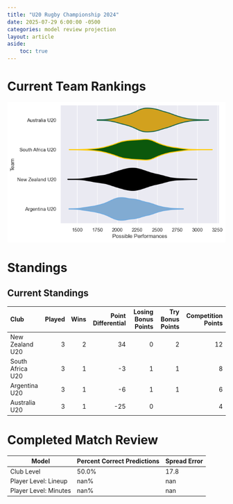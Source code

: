 ```yaml
---  
title: "U20 Rugby Championship 2024"  
date: 2025-07-29 6:00:00 -0500  
categories: model review projection  
layout: article  
aside:  
    toc: true  
---
```

# Current Team Rankings


![Club Rankings](plots/rankings_U20_Rugby_Championship_2024.png)
# Standings

## Current Standings


| Club             |   Played |   Wins |   Point Differential |   Losing Bonus Points |   Try Bonus Points |   Competition Points |
|:-----------------|---------:|-------:|---------------------:|----------------------:|-------------------:|---------------------:|
| New Zealand U20  |        3 |      2 |                   34 |                     0 |                  2 |                   12 |
| South Africa U20 |        3 |      1 |                   -3 |                     1 |                  1 |                    8 |
| Argentina U20    |        3 |      1 |                   -6 |                     1 |                  1 |                    6 |
| Australia U20    |        3 |      1 |                  -25 |                     0 |                    |                    4 |



# Completed Match Review


| Model | Percent Correct Predictions | Spread Error |
| ------ | ------ | ------ |
| Club Level | 50.0% | 17.8 |
| Player Level: Lineup | nan% | nan |
| Player Level: Minutes | nan% | nan |

